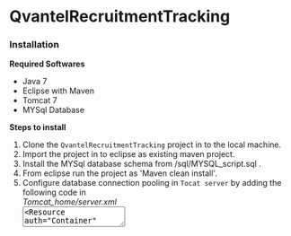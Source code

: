# QvantelRecruitmentTracking

<strong><h3>Installation</h3></strong>

<strong>Required Softwares</strong>
<ul>
<li>Java 7
<li>Eclipse with Maven
<li>Tomcat 7
<li>MYSql Database
</ul>

<strong>Steps to install</strong>
<ol>
<li>Clone the <code>QvantelRecruitmentTracking</code> project in to the local machine.
<li>Import the project in to eclipse as existing maven project.
<li>Install the MYSql database schema from <home>/sql/MYSQL_script.sql .
<li>From eclipse run the project as 'Maven clean install'.
<li>Configure database connection pooling in <code>Tocat server</code> by adding the following code in <br/>
  <i>Tomcat_home/server.xml</i> <br/>
  <textarea><Resource auth="Container" 
  driverClassName="com.mysql.jdbc.Driver" 
  global="jdbc/Qvantel_DB" 
  maxActive="100" 
  maxIdle="20" 
  maxWait="10000" 
  minIdle="5" 
  name="jdbc/Qvantel_DB" 
  password="qvantel" 
  type="javax.sql.DataSource" 
  url="jdbc:mysql://localhost:3306/qvantel_recruitment_tracking" 
  username="root"/></textarea>
</ol>
